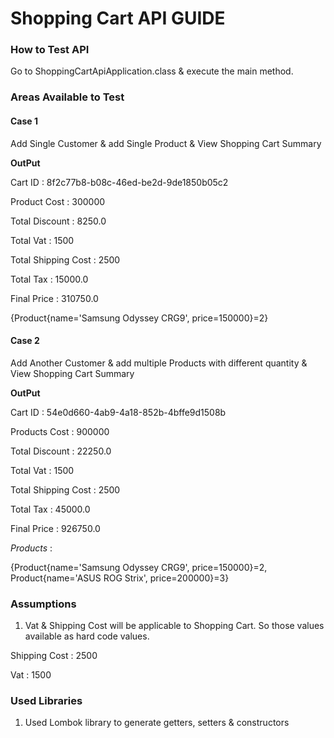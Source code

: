 # Shopping Cart API GUIDE

### How to Test API

Go to ShoppingCartApiApplication.class & execute the main method.

### Areas Available to Test

#### Case 1

Add Single Customer & add Single Product & View Shopping Cart  Summary

**OutPut**

Cart ID : 8f2c77b8-b08c-46ed-be2d-9de1850b05c2 

Product Cost : 300000

Total Discount : 8250.0

Total Vat : 1500

Total Shipping Cost : 2500

Total Tax : 15000.0

Final Price : 310750.0

{Product{name='Samsung Odyssey CRG9', price=150000}=2}



#### Case 2

Add Another Customer & add multiple Products with different quantity & View Shopping Cart  Summary

**OutPut**

Cart ID : 54e0d660-4ab9-4a18-852b-4bffe9d1508b 

Products Cost : 900000

Total Discount : 22250.0

Total Vat : 1500

Total Shipping Cost : 2500

Total Tax : 45000.0

Final Price : 926750.0

_Products_ :

{Product{name='Samsung Odyssey CRG9', price=150000}=2, Product{name='ASUS ROG Strix', price=200000}=3}



### Assumptions

1. Vat & Shipping Cost will be applicable to Shopping Cart. So those values available as hard code values.

Shipping Cost : 2500

Vat : 1500 

### Used Libraries 

1. Used Lombok library to generate getters, setters & constructors 



